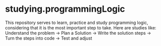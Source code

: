 # studying.programmingLogic
This repository serves to learn, practice and study programming logic, considering that it is the most important step to take.  Here are studies like: 
 Understand the problem -> Plan a Solution -> Write the solution steps -> Turn the steps into code -> Test and adjust
